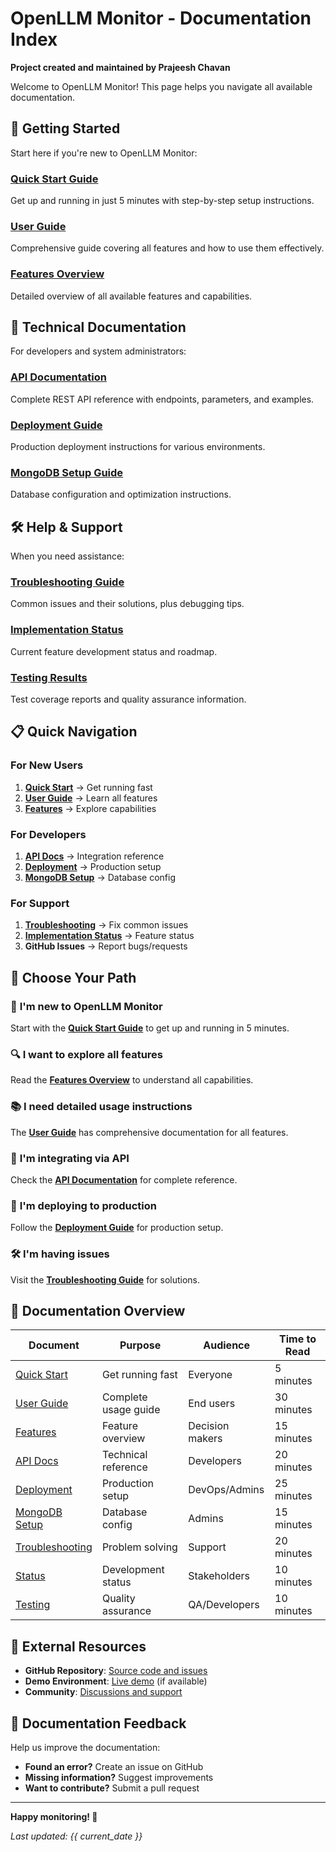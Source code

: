 # OpenLLM Monitor - Documentation Index

**Project created and maintained by Prajeesh Chavan**

Welcome to OpenLLM Monitor! This page helps you navigate all available documentation.

## 🚀 Getting Started

Start here if you're new to OpenLLM Monitor:

### **[Quick Start Guide](./QUICK_START.md)**

Get up and running in just 5 minutes with step-by-step setup instructions.

### **[User Guide](./USER_GUIDE.md)**

Comprehensive guide covering all features and how to use them effectively.

### **[Features Overview](./FEATURES.md)**

Detailed overview of all available features and capabilities.

## 🔧 Technical Documentation

For developers and system administrators:

### **[API Documentation](./API_DOCUMENTATION.md)**

Complete REST API reference with endpoints, parameters, and examples.

### **[Deployment Guide](./DEPLOYMENT.md)**

Production deployment instructions for various environments.

### **[MongoDB Setup Guide](./MONGODB_SETUP.md)**

Database configuration and optimization instructions.

## 🛠️ Help & Support

When you need assistance:

### **[Troubleshooting Guide](./TROUBLESHOOTING.md)**

Common issues and their solutions, plus debugging tips.

### **[Implementation Status](./IMPLEMENTATION_STATUS.md)**

Current feature development status and roadmap.

### **[Testing Results](./TESTING_RESULTS.md)**

Test coverage reports and quality assurance information.

## 📋 Quick Navigation

### For New Users

1. **[Quick Start](./QUICK_START.md)** → Get running fast
2. **[User Guide](./USER_GUIDE.md)** → Learn all features
3. **[Features](./FEATURES.md)** → Explore capabilities

### For Developers

1. **[API Docs](./API_DOCUMENTATION.md)** → Integration reference
2. **[Deployment](./DEPLOYMENT.md)** → Production setup
3. **[MongoDB Setup](./MONGODB_SETUP.md)** → Database config

### For Support

1. **[Troubleshooting](./TROUBLESHOOTING.md)** → Fix common issues
2. **[Implementation Status](./IMPLEMENTATION_STATUS.md)** → Feature status
3. **GitHub Issues** → Report bugs/requests

## 🎯 Choose Your Path

### 👋 **I'm new to OpenLLM Monitor**

Start with the **[Quick Start Guide](./QUICK_START.md)** to get up and running in 5 minutes.

### 🔍 **I want to explore all features**

Read the **[Features Overview](./FEATURES.md)** to understand all capabilities.

### 📚 **I need detailed usage instructions**

The **[User Guide](./USER_GUIDE.md)** has comprehensive documentation for all features.

### 🔧 **I'm integrating via API**

Check the **[API Documentation](./API_DOCUMENTATION.md)** for complete reference.

### 🚀 **I'm deploying to production**

Follow the **[Deployment Guide](./DEPLOYMENT.md)** for production setup.

### 🛠️ **I'm having issues**

Visit the **[Troubleshooting Guide](./TROUBLESHOOTING.md)** for solutions.

## 📖 Documentation Overview

| Document                                | Purpose              | Audience        | Time to Read |
| --------------------------------------- | -------------------- | --------------- | ------------ |
| [Quick Start](./QUICK_START.md)         | Get running fast     | Everyone        | 5 minutes    |
| [User Guide](./USER_GUIDE.md)           | Complete usage guide | End users       | 30 minutes   |
| [Features](./FEATURES.md)               | Feature overview     | Decision makers | 15 minutes   |
| [API Docs](./API_DOCUMENTATION.md)      | Technical reference  | Developers      | 20 minutes   |
| [Deployment](./DEPLOYMENT.md)           | Production setup     | DevOps/Admins   | 25 minutes   |
| [MongoDB Setup](./MONGODB_SETUP.md)     | Database config      | Admins          | 15 minutes   |
| [Troubleshooting](./TROUBLESHOOTING.md) | Problem solving      | Support         | 20 minutes   |
| [Status](./IMPLEMENTATION_STATUS.md)    | Development status   | Stakeholders    | 10 minutes   |
| [Testing](./TESTING_RESULTS.md)         | Quality assurance    | QA/Developers   | 10 minutes   |

## 🔗 External Resources

- **GitHub Repository**: [Source code and issues](https://github.com/your-repo)
- **Demo Environment**: [Live demo](https://demo.openllm-monitor.com) (if available)
- **Community**: [Discussions and support](https://github.com/your-repo/discussions)

## 📝 Documentation Feedback

Help us improve the documentation:

- **Found an error?** Create an issue on GitHub
- **Missing information?** Suggest improvements
- **Want to contribute?** Submit a pull request

---

**Happy monitoring! 🚀**

_Last updated: {{ current_date }}_
